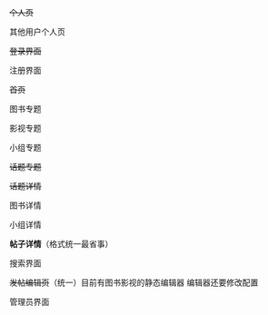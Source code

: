 ~~个人页~~



其他用户个人页



~~登录界面~~



注册界面



~~首页~~



图书专题



影视专题



小组专题



~~话题专题~~



~~话题详情~~



图书详情



小组详情



**帖子详情**（格式统一最省事）



搜索界面



~~发帖编辑页~~（统一）目前有图书影视的静态编辑器
编辑器还要修改配置


管理员界面